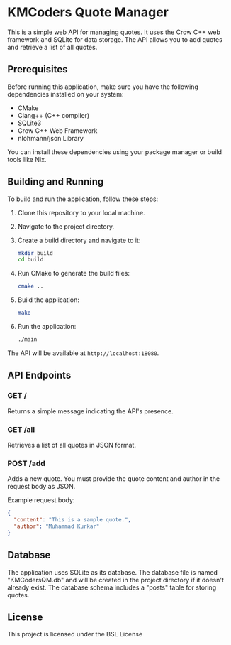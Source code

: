 # KMCoders Quote Manager

This is a simple web API for managing quotes. It uses the Crow C++ web framework and SQLite for data storage. The API allows you to add quotes and retrieve a list of all quotes.

## Prerequisites

Before running this application, make sure you have the following dependencies installed on your system:

- CMake
- Clang++ (C++ compiler)
- SQLite3
- Crow C++ Web Framework
- nlohmann/json Library

You can install these dependencies using your package manager or build tools like Nix.

## Building and Running

To build and run the application, follow these steps:

1. Clone this repository to your local machine.

2. Navigate to the project directory.

3. Create a build directory and navigate to it:

   ```bash
   mkdir build
   cd build
   ```

4. Run CMake to generate the build files:

   ```bash
   cmake ..
   ```

5. Build the application:

   ```bash
   make
   ```

6. Run the application:

   ```bash
   ./main
   ```

The API will be available at `http://localhost:18080`.

## API Endpoints

### GET /

Returns a simple message indicating the API's presence.

### GET /all

Retrieves a list of all quotes in JSON format.

### POST /add

Adds a new quote. You must provide the quote content and author in the request body as JSON.

Example request body:

```json
{
  "content": "This is a sample quote.",
  "author": "Muhammad Kurkar"
}
```

## Database

The application uses SQLite as its database. The database file is named "KMCodersQM.db" and will be created in the project directory if it doesn't already exist. The database schema includes a "posts" table for storing quotes.

## License

This project is licensed under the BSL License

